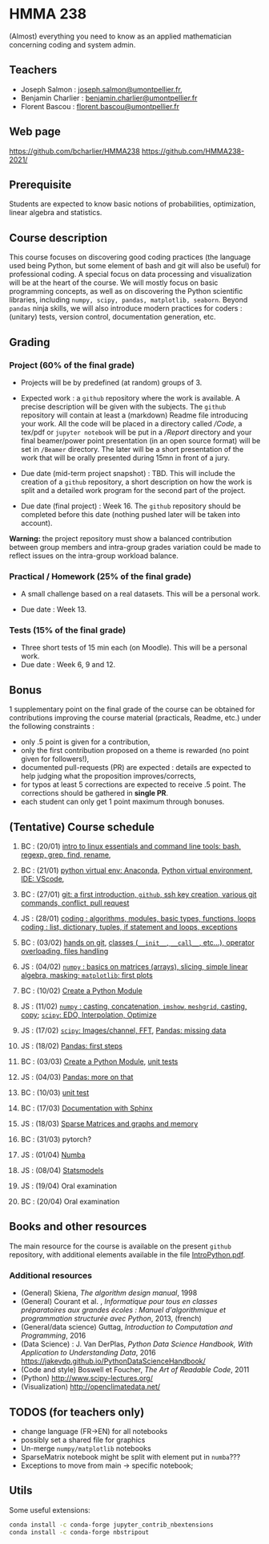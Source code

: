 # HMMA 238

(Almost) everything you need to know as an applied mathematician concerning coding and system admin.

## Teachers

- Joseph Salmon : joseph.salmon@umontpellier.fr,
- Benjamin Charlier : benjamin.charlier@umontpellier.fr
- Florent Bascou : florent.bascou@umontpellier.fr

## Web page

<https://github.com/bcharlier/HMMA238>
<https://github.com/HMMA238-2021/>

## Prerequisite

Students are expected to know basic notions of probabilities, optimization, linear algebra and statistics.

## Course description

This course focuses on discovering good coding practices (the language used being Python, but some element of bash and git will also be useful) for professional coding.
A special focus on data processing and visualization will be at the heart of the course.
We will mostly focus on basic programming concepts, as well as on discovering the Python scientific libraries, including ```numpy, scipy, pandas, matplotlib, seaborn```.
Beyond `pandas` ninja skills, we will also introduce modern practices for coders : (unitary) tests, version control, documentation generation, etc.

## Grading

### Project (60% of the final grade)

- Projects will be by predefined (at random) groups of 3.

- Expected work : a ```github``` repository where the work is available. A precise description will be given with the subjects.
The ```github``` repository will contain at least a (markdown) Readme file introducing your work. All the code will be placed in a directory called */Code*, a tex/pdf or `jupyter notebook`  will be put in a */Report* directory and your final beamer/power point presentation (in an open source format) will be set in `/Beamer` directory.
The later will be a short presentation of the work that will be orally presented during 15mn in front of a jury.

- Due date (mid-term project snapshot) : TBD. This will include the creation of a ```github``` repository, a short description on how the work is split and a detailed work program for the second part of the project.

- Due date (final project) : Week 16. The ```github``` repository should be completed before this date (nothing pushed later will be taken into account).

**Warning:** the project repository must show a balanced contribution between group members and intra-group grades variation could be made to reflect issues on the intra-group workload balance.

### Practical / Homework (25% of the final grade)

- A small challenge based on a real datasets. This will be a personal work.

- Due date : Week 13.

### Tests (15% of the final grade)

- Three short tests of 15 min each (on Moodle). This will be a personal work.
- Due date : Week 6, 9 and 12.

## Bonus

1 supplementary point on the final grade of the course can be obtained for contributions improving the course material (practicals, Readme, etc.) under the following constraints :

- only .5 point is given for a contribution,
- only the first contribution proposed on a theme is rewarded (no point given for followers!),
- documented pull-requests (PR) are expected : details are expected to help judging what the proposition improves/corrects,
- for typos at least 5 corrections are expected to receive .5 point. The corrections should be gathered in **single PR**.
- each student can only get 1 point maximum through bonuses.

## (Tentative) Course schedule

1. BC : (20/01) [intro to linux essentials and command line tools: bash, regexp, grep, find, rename](Bash/),

2. BC : (21/01) [python virtual env: Anaconda](Venv/), [Python virtual environment](Venv/), [IDE: VScode](IDE/),

3. BC : (27/01) [git: a first introduction, `github`, ssh key creation, various git commands, conflict, pull request](Git/)

4. JS : (28/01) [coding : algorithms, modules, basic types, functions, loops](Intro-Python/) [coding : list, dictionary, tuples, if statement and loops, exceptions](Intro-Python/)

5. BC : (03/02) [hands on git](Git/), [classes (`__init__`, `__call__`, etc...), operator overloading, files handling](Intro-Python/)

6. JS : (04/02) [`numpy` : basics on matrices (arrays), slicing, simple linear algebra, masking; `matplotlib`: first plots](Numpy-Matplotlib/)

7. BC : (10/02) [Create a Python Module](Python-modules/)

8. JS : (11/02) [`numpy` : casting, concatenation, `imshow`, `meshgrid`, casting, copy](Numpy-Matplotlib/);  [`scipy`: EDO, Interpolation, Optimize](Scipy/)

9. JS : (17/02) [`scipy`: Images/channel, FFT](Scipy/), [Pandas: missing data](Pandas/)

10. JS : (18/02) [Pandas: first steps](Pandas/)

11. BC : (03/03) [Create a Python Module](Python-modules/), [unit tests](Tests-CI/)

12. JS : (04/03) [Pandas: more on that](Pandas/)

13. BC : (10/03) [unit test](Tests-CI/)

14. BC : (17/03) [Documentation with Sphinx](Docs/)

15. JS : (18/03) [Sparse Matrices and graphs and memory](TempsMemoire/)

16. BC : (31/03) pytorch? 

17. JS : (01/04) [Numba](Numba/)

18. JS : (08/04) [Statsmodels](Statsmodels/)

19. JS : (19/04) Oral examination

20. BC : (20/04) Oral examination

## Books and other resources

The main resource for the course is available on the present `github` repository, with additional elements available in the file [IntroPython.pdf](http://josephsalmon.eu/enseignement/Montpellier/HLMA310/IntroPython.pdf).

### Additional resources

- (General) Skiena, *The algorithm design manual*, 1998
- (General) Courant et al. , *Informatique pour tous en classes préparatoires aux grandes écoles : Manuel d'algorithmique et programmation structurée avec Python*,
2013, (french)
- (General/data science) Guttag, *Introduction to Computation and Programming*,
2016
- (Data Science) : J. Van DerPlas, *Python Data Science Handbook, With Application to Understanding Data*, 2016
<https://jakevdp.github.io/PythonDataScienceHandbook/>
- (Code and style) Boswell et Foucher, *The Art of Readable Code*, 2011
- (Python) <http://www.scipy-lectures.org/>
- (Visualization) <http://openclimatedata.net/>

## TODOS (for teachers only)

- change language (FR->EN) for all notebooks
- possibly set a shared file for graphics
- Un-merge ```numpy/matplotlib``` notebooks
- SparseMatrix notebook might be split with element put in ```numba```???
- Exceptions to move from main -> specific notebook;

## Utils

Some useful extensions:

```bash
conda install -c conda-forge jupyter_contrib_nbextensions
conda install -c conda-forge nbstripout
```
